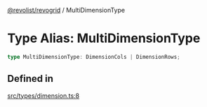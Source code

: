 [@revolist/revogrid](README.md) / MultiDimensionType

# Type Alias: MultiDimensionType

```ts
type MultiDimensionType: DimensionCols | DimensionRows;
```

## Defined in

[src/types/dimension.ts:8](https://github.com/revolist/revogrid/blob/38c381e080d7e0c5d988f8833cd99eec7cce206d/src/types/dimension.ts#L8)
